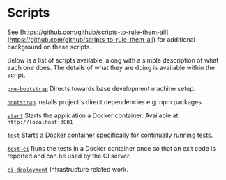 # Scripts

See [https://github.com/github/scripts-to-rule-them-all](https://github.com/github/scripts-to-rule-them-all)
for additional background on these scripts.

Below is a list of scripts available, along with a simple description of
what each one does. The details of what they are doing is available within the
script.

[`pre-bootstrap`](pre-bootstrap)
Directs towards base development machine setup.

[`bootstrap`](bootstrap)
Installs project's direct dependencies e.g. npm packages.

[`start`](start)
Starts the application a Docker container. Available at:
`http://localhost:3001`

[`test`](test)
Starts a Docker container specifically for continually running tests.

[`test-ci`](test-ci)
Runs the tests in a Docker container once so that an exit code is reported and
can be used by the CI server.

[`ci-deployment`](ci-deployment)
Infrastructure related work.

